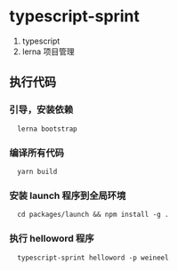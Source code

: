 # typescript-sprint

1. typescript
2. lerna 项目管理

## 执行代码

### 引导，安装依赖

```shell
  lerna bootstrap
```

### 编译所有代码

```shell
  yarn build
```

### 安装 launch 程序到全局环境

```shell
  cd packages/launch && npm install -g .
```

### 执行 helloword 程序

```shell
  typescript-sprint helloword -p weineel
```
